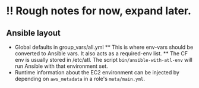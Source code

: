 
# !! Rough notes for now, expand later.


## Ansible layout

* Global defaults in group_vars/all.yml
** This is where env-vars should be converted to Ansible vars. It also acts as a required-env list.
** The CF env is usually stored in /etc/atl. The script `bin/ansible-with-atl-env` will run Ansible with that environment set.
* Runtime information about the EC2 environment can be injected by depending on
  `aws_metadata` in a role's `meta/main.yml`.

